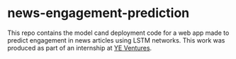 # news-engagement-prediction
 This repo contains the model cand deployment code for a web app made to predict engagement in news articles using LSTM networks. This work was produced as part of an internship at [YE Ventures](http://yeventures.com/).
